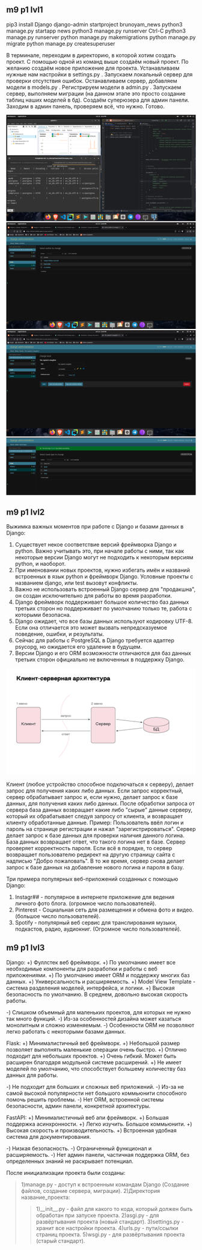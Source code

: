 ## m9 p1 lvl1

pip3 install Django
django-admin startproject brunoyam_news
python3 manage.py startapp news
python3 manage.py runserver
Ctrl-C
python3 manage.py runserver
python manage.py makemigrations
python manage.py migrate
python manage.py createsuperuser

В терминале, переходим в директорию, в которой хотим создать проект.
С помощью одной из команд выше создаём новый проект.
По желанию создаём новое приложение для проекта.
Устанавливаем нужные нам настройки в settings.py .
Запускаем локальный сервер для проверки отсутствия ошибок.
Останавливаем сервер, добавляем модели в models.py .
Регистрируем модели в admin.py .
Запускаем сервер, выполняем миграции (на данном этапе это просто создание таблиц наших моделей в бд).
Создаём суперюзера для админ панели.
Заходим в админ панель, проверяем всё, что нужно.
Готово.

![m9_p1_lvl1_2](m9_p1_lvl1_2.png)
![m9_p1_lvl3](m9_p1_lvl3.png)
![m9_p1_lvl3_1](m9_p1_lvl3_1.png)
![m9_p1_lvl3_2](m9_p1_lvl3_2.png)

## m9 p1 lvl2

Выжимка важных моментов при работе с Django и базами данных в Django:
1) Существует некое соответствие версий фреймворка Django и python.
Важно учитывать это, при начале работы с ними, так как некоторые версии Django
могут не подходить к некоторым версиям python, и наоборот.
2) При именовании новых проектов, нужно избегать имён и названий встроенных в язык python
и фреймворк Django. Условные проекты с названием django, или test вызовут конфликты.
3) Важно не использовать встроенный Django сервер для "продакшна", он создан исключительно
для работы во время разработки.
4) Django фреймворк поддерживает большое количество баз данных третьих сторон
но поддерживает по умолчанию только те, работа с которыми безопасна.
5) Django ожидает, что все базы данных используют кодировку UTF-8. Если она
отличается это может вызвать непредсказуемое поведение, ошибки, и результаты.
6) Сейчас для работы с PostgreSQL в Django требуется адаптер psycopg, но ожидается
его удаление в будущем.
7) Версии Django и его ORM возможности отличаются для баз данных третьих сторон официально
не включенных в поддержку Django.

![m9_p2_lvl2](m9_p2_lvl2.png)

Клиент (любое устройство способное подключаться к серверу), делает запрос для получения 
каких либо данных. Если запрос корректный, сервер обрабатывает запрос и, если нужно, 
делает запрос к базе данных, для получения каких либо данных. После обработки запроса от сервера 
база данных возвращает какие либо "сырые" данные серверу, который их обрабатывает следуя запросу 
от клиента, и возвращает клиенту обработанные данные.
Пример:
Пользователь ввёл логин и пароль на странице регистрации и нажал "зарегистрироваться".
Сервер делает запрос к базе данных для проверки наличия данного логина.
База данных возвращает ответ, что такого логина нет в базе.
Сервер проверяет корректность пароля.
Если всё в порядке, то сервер возвращает пользователю редирект на другую страницу сайта 
с надписью "Добро пожаловать". В то же время, сервер снова делает запрос к базе данных 
на добавление нового логина и пароля в базу.


Три примера популярных веб-приложений созданных с помощью Django:
1) Instagr## - популярное в интернете приложение для ведения личного фото блога.
(огромное число пользователей).
2) Pinterest - Социальная сеть для размещения и обмена фото и видео.
(большое число пользователей).
3) Spotify - популярный веб сервис для транслирования музыки, подкастов, радио, аудиокниг.
(Огромное число пользователей).

## m9 p1 lvl3

Django:
+) Фуллстек веб фреймворк.
+) По умолчанию имеет все необходимые компоненты для разработки и работы с веб приложениями.
+) По умолчанию имеет ORM и поддержку многих баз данных.
+) Универсальность и расширяемость.
+) Model View Template - система разделения моделей, интерфейса, и логики.
+) Высокая безопасность по умолчанию. В среднем, довольно высокая скорость работы.

-) Слишком объемный для маленьких проектов, для которых не нужно так много функций.
-) Из-за особенностей дизайна может казаться монолитным и сложно изменяемым.
-) Особенности ORM не позволяют легко работать с некоторыми базами данных.

Flask:
+) Минималистичный веб фреймворк.
+) Небольшой размер позволяет выполнять маленькие операции очень быстро.
+) Отлично подходит для небольших проектов.
+) Очень гибкий. Может быть расширен благодаря модульной системе расширений.
+) Не имеет моделей по умолчанию, что способствует большему количеству баз данных для работы.

-) Не подходит для больших и сложных веб приложений.
-) Из-за не самой высокой популярности нет большого коммьюнити способного помочь решить проблемы.
-) Нет ORM, встроенной системы безопасности, админ панели, конкретной архитектуры.

FastAPI:
+) Минималистичный веб апи фреймворк.
+) Большая поддержка асинхронности.
+) Легко изучить. Большое коммьюнити.
+) Высокая скорость и производительность.
+) Встроенная удобная система для документирования.

-) Низкая безопасность.
-) Ограниченный функционал и расширяемость.
-) Нет админ панели, частичная поддержка ORM, без определенных знаний не раскрывает потенциал.

После инициализации проекта были созданы:  
<blockquote>1)manage.py - доступ к встроенным командам Django (Создание файлов, создание сервера, миграции).  
2)Директория название_проекта:  
<blockquote>1)__init__.py - файл для какого то кода, который должен быть обработан при запуске проекта.  
2)asgi.py - для развёртывания проекта (новый стандарт).  
3)settings.py - хранит все настройки проекта.  
4)urls.py - пути/ссылки страниц проекта.  
5)wsgi.py - для развёртывания проекта (старый стандарт).  
